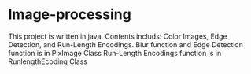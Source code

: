 # Image-processing
This project is written in java.
Contents includs: Color Images, Edge Detection, and Run-Length Encodings.
Blur function and Edge Detection function is in PixImage Class
Run-Length Encodings function is in RunlengthEcoding Class
